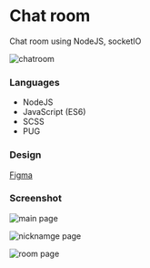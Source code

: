 # Chat room
Chat room using NodeJS, socketIO

![chatroom](https://user-images.githubusercontent.com/88661435/191409155-b840870c-ec47-493e-93c7-5dfbaf2253c5.gif)


### Languages

- NodeJS
- JavaScript (ES6)
- SCSS
- PUG


### Design
[Figma](https://www.figma.com/file/MEqckmXbM3DNT5RNxOs1Uo/Noom?node-id=2%3A32)


### Screenshot

![main page](https://user-images.githubusercontent.com/88661435/191281375-d8cce78f-cb38-4d9d-8193-2cd97f694ca5.png)

![nicknamge page](https://user-images.githubusercontent.com/88661435/191281924-556d8e74-ded5-4fb2-a878-2c681e0ed697.png)

![room page](https://user-images.githubusercontent.com/88661435/191282536-d4f31e14-c54c-4ec2-8272-a07844969d1c.png)
